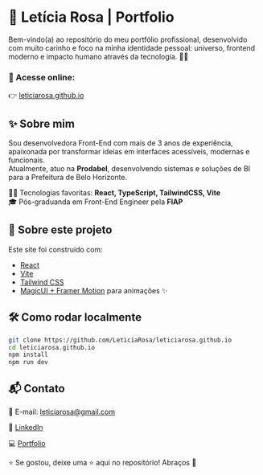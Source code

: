 # 🌌 Letícia Rosa | Portfolio

Bem-vindo(a) ao repositório do meu portfólio profissional, desenvolvido com muito carinho e foco na minha identidade pessoal: universo, frontend moderno e impacto humano através da tecnologia. 🚀💜

### 📍 Acesse online:
👉 [leticiarosa.github.io](https://leticiarosa.github.io/)

## ✨ Sobre mim

Sou desenvolvedora Front-End com mais de 3 anos de experiência, apaixonada por transformar ideias em interfaces acessíveis, modernas e funcionais.  
Atualmente, atuo na **Prodabel**, desenvolvendo sistemas e soluções de BI para a Prefeitura de Belo Horizonte.

👩‍💻 Tecnologias favoritas: **React, TypeScript, TailwindCSS, Vite**  
🎓 Pós-graduanda em Front-End Engineer pela **FIAP**

## 🧩 Sobre este projeto

Este site foi construído com:
- [React](https://reactjs.org/)
- [Vite](https://vitejs.dev/)
- [Tailwind CSS](https://tailwindcss.com/)
- [MagicUI + Framer Motion](https://www.framer.com/motion/) para animações ✨

## 🛠️ Como rodar localmente

```bash
git clone https://github.com/LeticiaRosa/leticiarosa.github.io
cd leticiarosa.github.io
npm install
npm run dev
```

## 📬 Contato
📧 E-mail: leticiarosa@gmail.com

💼 [LinkedIn](www.linkedin.com/in/leticia-rosa-oliveira-miranda)


💻 [Portfolio](https://leticiarosa.github.io/)



⭐ Se gostou, deixe uma ⭐ aqui no repositório! 
Abraços 🌌
